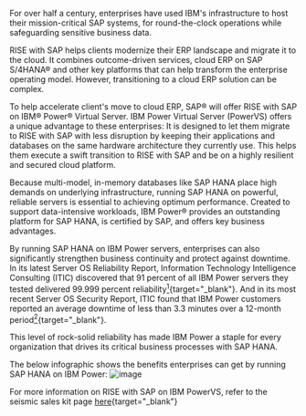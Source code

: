 For over half a century, enterprises have used IBM's infrastructure to host their mission-critical SAP systems, for round-the-clock operations while safeguarding sensitive business data.

RISE with SAP helps clients modernize their ERP landscape and migrate it to the cloud. It combines outcome-driven services, cloud ERP on SAP S/4HANA® and other key platforms that can help transform the enterprise operating model. However, transitioning to a cloud ERP solution can be complex. 

To help accelerate client's move to cloud ERP, SAP® will offer RISE with SAP on IBM® Power® Virtual Server. IBM Power Virtual Server (PowerVS) offers a unique advantage to these enterprises: It is designed to let them migrate to RISE with SAP with less disruption by keeping their applications and databases on the same hardware architecture they currently use. This helps them execute a swift transition to RISE with SAP and be on a highly resilient and secured cloud platform.

Because multi-model, in-memory databases like SAP HANA place high demands on underlying infrastructure, running SAP HANA on powerful, reliable servers is essential to achieving optimum performance. Created to support data-intensive workloads, IBM Power® provides an outstanding platform for SAP HANA, is certified by SAP, and offers key business advantages.

By running SAP HANA on IBM Power servers, enterprises can also significantly strengthen business continuity and protect against downtime. In its latest Server OS Reliability Report, Information Technology Intelligence Consulting (ITIC) discovered that 91 percent of all IBM Power servers they tested delivered 99.999 percent reliability[<sup>1</sup>](https://itic-corp.com/itic-2021-global-server-hardware-server-os-reliability-survey-results/){target="_blank"}. And in its most recent Server OS Security Report, ITIC found that IBM Power customers reported an average downtime of less than 3.3 minutes over a 12-month period[<sup>2</sup>](https://www.ibm.com/account/reg/signup?formid=urx-50805){target="_blank"}.

This level of rock-solid reliability has made IBM Power a staple for every organization that drives its critical business processes with SAP HANA.

The below infographic shows the benefits enterprises can get by running SAP HANA on IBM Power:
![image](https://github.com/user-attachments/assets/56a9ac5f-b2db-451d-b2bc-353cf45ddda8)

For more information on RISE with SAP on IBM PowerVS, refer to the seismic sales kit page [here](https://ibm.seismic.com/Link/Content/DC66cHW6FmGFGGQQ7PVGm8M3HGPV){target="_blank"}
